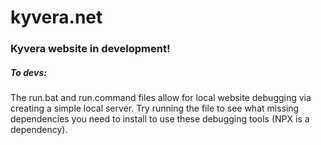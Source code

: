 # kyvera.net
### Kyvera website in development! 
##### To devs: 
The run.bat and run.command files allow for local website debugging via creating a simple local server. Try running the file to see what missing dependencies you need to install to use these debugging tools (NPX is a dependency).
